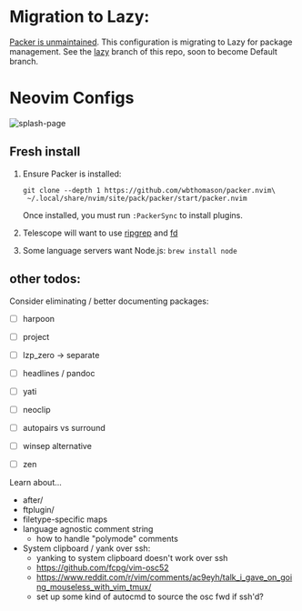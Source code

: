 # Migration to Lazy:

[Packer is unmaintained](https://github.com/wbthomason/packer.nvim).
This configuration is migrating to Lazy for package management.
See the [lazy](https://github.com/mikedecr/nvim/tree/lazy) branch of this repo, soon to become Default branch.


# Neovim Configs

![splash-page](https://pbs.twimg.com/media/FmuQu9PWIAEi4Iz?format=png&name=4096x4096)

## Fresh install

1. Ensure Packer is installed:

    ```
    git clone --depth 1 https://github.com/wbthomason/packer.nvim\
     ~/.local/share/nvim/site/pack/packer/start/packer.nvim
    ```

    Once installed, you must run `:PackerSync` to install plugins.

2. Telescope will want to use [ripgrep](https://github.com/BurntSushi/ripgrep#installation) and [fd](https://github.com/sharkdp/fd)

3. Some language servers want Node.js: `brew install node`



## other todos:

Consider eliminating / better documenting packages:

- [ ] harpoon
- [ ] project
- [ ] lzp_zero -> separate
- [ ] headlines / pandoc
- [ ] yati
- [ ] neoclip
- [ ] autopairs vs surround
- [ ] winsep alternative
- [ ] zen


Learn about...

- after/
- ftplugin/
- filetype-specific maps
- language agnostic comment string
    - how to handle "polymode" comments
- System clipboard / yank over ssh:
    - yanking to system clipboard doesn't work over ssh
    - <https://github.com/fcpg/vim-osc52>
    - <https://www.reddit.com/r/vim/comments/ac9eyh/talk_i_gave_on_going_mouseless_with_vim_tmux/>
    - set up some kind of autocmd to source the osc fwd if ssh'd?

